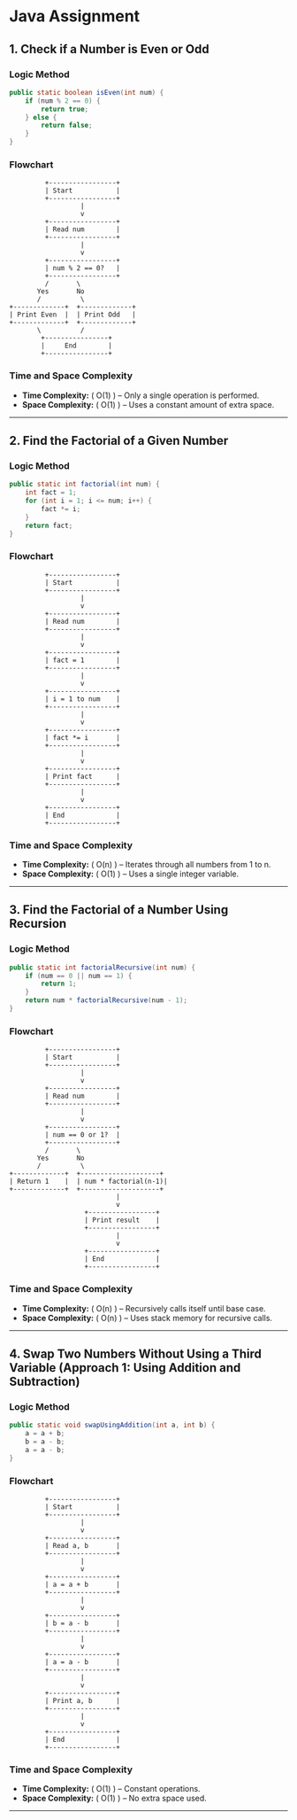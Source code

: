 # Java Assignment

## 1. Check if a Number is Even or Odd

### **Logic Method**
```java
public static boolean isEven(int num) {
    if (num % 2 == 0) {
        return true;
    } else {
        return false;
    }
}
```

### **Flowchart**
```
         +-----------------+
         | Start           |
         +-----------------+
                  |
                  v
         +-----------------+
         | Read num        |
         +-----------------+
                  |
                  v
         +-----------------+
         | num % 2 == 0?   |
         +-----------------+
         /       \
       Yes       No
       /          \
+-------------+  +-------------+
| Print Even  |  | Print Odd   |
+-------------+  +-------------+
       \          /
        +----------------+
        |     End        |
        +----------------+
```

### **Time and Space Complexity**
- **Time Complexity:** \( O(1) \) – Only a single operation is performed.
- **Space Complexity:** \( O(1) \) – Uses a constant amount of extra space.

---

## 2. Find the Factorial of a Given Number

### **Logic Method**
```java
public static int factorial(int num) {
    int fact = 1;
    for (int i = 1; i <= num; i++) {
        fact *= i;
    }
    return fact;
}
```

### **Flowchart**
```
         +-----------------+
         | Start           |
         +-----------------+
                  |
                  v
         +-----------------+
         | Read num        |
         +-----------------+
                  |
                  v
         +-----------------+
         | fact = 1        |
         +-----------------+
                  |
                  v
         +-----------------+
         | i = 1 to num    |
         +-----------------+
                  |
                  v
         +-----------------+
         | fact *= i       |
         +-----------------+
                  |
                  v
         +-----------------+
         | Print fact      |
         +-----------------+
                  |
                  v
         +-----------------+
         | End             |
         +-----------------+
```

### **Time and Space Complexity**
- **Time Complexity:** \( O(n) \) – Iterates through all numbers from 1 to n.
- **Space Complexity:** \( O(1) \) – Uses a single integer variable.

---

## 3. Find the Factorial of a Number Using Recursion

### **Logic Method**
```java
public static int factorialRecursive(int num) {
    if (num == 0 || num == 1) {
        return 1;
    }
    return num * factorialRecursive(num - 1);
}
```

### **Flowchart**
```
         +-----------------+
         | Start           |
         +-----------------+
                  |
                  v
         +-----------------+
         | Read num        |
         +-----------------+
                  |
                  v
         +-----------------+
         | num == 0 or 1?  |
         +-----------------+
         /       \
       Yes       No
       /          \
+-------------+  +--------------------+
| Return 1    |  | num * factorial(n-1)|
+-------------+  +--------------------+
                           |
                           v
                   +-----------------+
                   | Print result    |
                   +-----------------+
                           |
                           v
                   +-----------------+
                   | End             |
                   +-----------------+
```

### **Time and Space Complexity**
- **Time Complexity:** \( O(n) \) – Recursively calls itself until base case.
- **Space Complexity:** \( O(n) \) – Uses stack memory for recursive calls.

---

## 4. Swap Two Numbers Without Using a Third Variable (Approach 1: Using Addition and Subtraction)

### **Logic Method**
```java
public static void swapUsingAddition(int a, int b) {
    a = a + b;
    b = a - b;
    a = a - b;
}
```

### **Flowchart**
```
         +-----------------+
         | Start           |
         +-----------------+
                  |
                  v
         +-----------------+
         | Read a, b       |
         +-----------------+
                  |
                  v
         +-----------------+
         | a = a + b       |
         +-----------------+
                  |
                  v
         +-----------------+
         | b = a - b       |
         +-----------------+
                  |
                  v
         +-----------------+
         | a = a - b       |
         +-----------------+
                  |
                  v
         +-----------------+
         | Print a, b      |
         +-----------------+
                  |
                  v
         +-----------------+
         | End             |
         +-----------------+
```

### **Time and Space Complexity**
- **Time Complexity:** \( O(1) \) – Constant operations.
- **Space Complexity:** \( O(1) \) – No extra space used.

---


